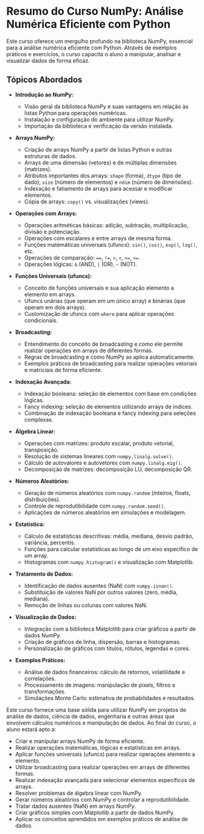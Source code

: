 # Resumo do Curso NumPy: Análise Numérica Eficiente com Python

Este curso oferece um mergulho profundo na biblioteca NumPy, essencial para a análise numérica eficiente com Python. Através de exemplos práticos e exercícios, o curso capacita o aluno a manipular, analisar e visualizar dados de forma eficaz.

## Tópicos Abordados

*   **Introdução ao NumPy:**
    *   Visão geral da biblioteca NumPy e suas vantagens em relação às listas Python para operações numéricas.
    *   Instalação e configuração do ambiente para utilizar NumPy.
    *   Importação da biblioteca e verificação da versão instalada.

*   **Arrays NumPy:**
    *   Criação de arrays NumPy a partir de listas Python e outras estruturas de dados.
    *   Arrays de uma dimensão (vetores) e de múltiplas dimensões (matrizes).
    *   Atributos importantes dos arrays: `shape` (forma), `dtype` (tipo de dado), `size` (número de elementos) e `ndim` (número de dimensões).
    *   Indexação e fatiamento de arrays para acessar e modificar elementos.
    *   Cópia de arrays: `copy()` vs. visualizações (views).

*   **Operações com Arrays:**
    *   Operações aritméticas básicas: adição, subtração, multiplicação, divisão e potenciação.
    *   Operações com escalares e entre arrays de mesma forma.
    *   Funções matemáticas universais (ufuncs): `sin()`, `cos()`, `exp()`, `log()`, etc.
    *   Operações de comparação: `==`, `!=`, `>`, `<`, `>=`, `<=`.
    *   Operações lógicas: `&` (AND), `|` (OR), `~` (NOT).

*   **Funções Universais (ufuncs):**
    *   Conceito de funções universais e sua aplicação elemento a elemento em arrays.
    *   Ufuncs unárias (que operam em um único array) e binárias (que operam em dois arrays).
    *   Customização de ufuncs com `where` para aplicar operações condicionais.

*   **Broadcasting:**
    *   Entendimento do conceito de broadcasting e como ele permite realizar operações em arrays de diferentes formas.
    *   Regras de broadcasting e como NumPy as aplica automaticamente.
    *   Exemplos práticos de broadcasting para realizar operações vetoriais e matriciais de forma eficiente.

*   **Indexação Avançada:**
    *   Indexação booleana: seleção de elementos com base em condições lógicas.
    *   Fancy indexing: seleção de elementos utilizando arrays de índices.
    *   Combinação de indexação booleana e fancy indexing para seleções complexas.

*   **Álgebra Linear:**
    *   Operações com matrizes: produto escalar, produto vetorial, transposição.
    *   Resolução de sistemas lineares com `numpy.linalg.solve()`.
    *   Cálculo de autovalores e autovetores com `numpy.linalg.eig()`.
    *   Decomposição de matrizes: decomposição LU, decomposição QR.

*   **Números Aleatórios:**
    *   Geração de números aleatórios com `numpy.random` (inteiros, floats, distribuições).
    *   Controle de reprodutibilidade com `numpy.random.seed()`.
    *   Aplicações de números aleatórios em simulações e modelagem.

*   **Estatística:**
    *   Cálculo de estatísticas descritivas: média, mediana, desvio padrão, variância, percentis.
    *   Funções para calcular estatísticas ao longo de um eixo específico de um array.
    *   Histogramas com `numpy.histogram()` e visualização com Matplotlib.

*   **Tratamento de Dados:**
    *   Identificação de dados ausentes (NaN) com `numpy.isnan()`.
    *   Substituição de valores NaN por outros valores (zero, média, mediana).
    *   Remoção de linhas ou colunas com valores NaN.

*   **Visualização de Dados:**
    *   Integração com a biblioteca Matplotlib para criar gráficos a partir de dados NumPy.
    *   Criação de gráficos de linha, dispersão, barras e histogramas.
    *   Personalização de gráficos com títulos, rótulos, legendas e cores.

*   **Exemplos Práticos:**
    *   Análise de dados financeiros: cálculo de retornos, volatilidade e correlações.
    *   Processamento de imagens: manipulação de pixels, filtros e transformações.
    *   Simulações Monte Carlo: estimativa de probabilidades e resultados.

Este curso fornece uma base sólida para utilizar NumPy em projetos de análise de dados, ciência de dados, engenharia e outras áreas que envolvem cálculos numéricos e manipulação de dados. Ao final do curso, o aluno estará apto a:

*   Criar e manipular arrays NumPy de forma eficiente.
*   Realizar operações matemáticas, lógicas e estatísticas em arrays.
*   Aplicar funções universais (ufuncs) para realizar operações elemento a elemento.
*   Utilizar broadcasting para realizar operações em arrays de diferentes formas.
*   Realizar indexação avançada para selecionar elementos específicos de arrays.
*   Resolver problemas de álgebra linear com NumPy.
*   Gerar números aleatórios com NumPy e controlar a reprodutibilidade.
*   Tratar dados ausentes (NaN) em arrays NumPy.
*   Criar gráficos simples com Matplotlib a partir de dados NumPy.
*   Aplicar os conceitos aprendidos em exemplos práticos de análise de dados.